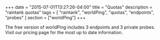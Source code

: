 +++
date = "2015-07-01T13:27:26-04:00"
title = "Quotas"
description = "raintank quotas"
tags = [ "raintank", "worldPing", "quotas", "endpoints", "probes" ]
section = ["worldPing"]
+++

The free version of worldPing includes 3 endpoints and 3 private probes. Visit our pricing page for the most up to date information. 
